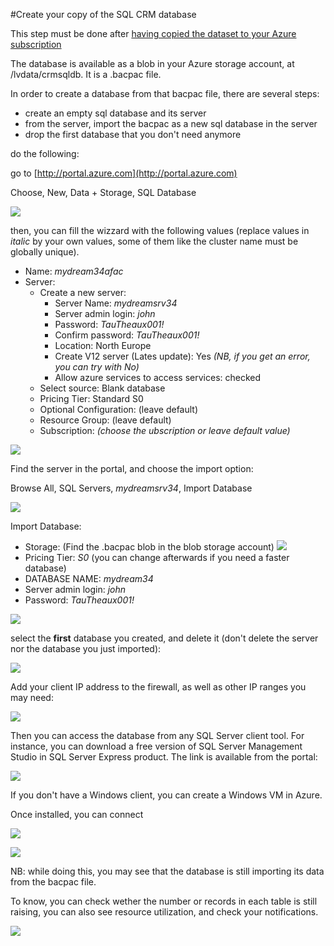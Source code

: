 #Create your copy of the SQL CRM database

This step must be done after [having copied the dataset to your Azure subscription](GetTheData.md) 

The database is available as a blob in your Azure storage account, at /lvdata/crmsqldb. It is a .bacpac file.

In order to create a database from that bacpac file, there are several steps: 
- create an empty sql database and its server
- from the server, import the bacpac as a new sql database in the server
- drop the first database that you don't need anymore


do the following:

go to [http://portal.azure.com](http://portal.azure.com)

Choose, New, Data + Storage, SQL Database

![](sqldatabase/1.png)

then, you can fill the wizzard with the following values (replace values in *italic* by your own values, some of them like the cluster name must be globally unique). 

- Name: *mydream34afac*
- Server:
	- Create a new server:
		- Server Name: *mydreamsrv34*
		- Server admin login: *john*
		- Password: *TauTheaux001!*
		- Confirm password: *TauTheaux001!*
		- Location: North Europe
		- Create V12 server (Lates update): Yes *(NB, if you get an error, you can try with No)*
		- Allow azure services to access services: checked
	- Select source: Blank database
	- Pricing Tier: Standard S0
	- Optional Configuration: (leave default)
	- Resource Group: (leave default)
	- Subscription: *(choose the ubscription or leave default value)*

![](sqldatabase/2.png)

Find the server in the portal, and choose the import option: 

Browse All, SQL Servers, *mydreamsrv34*, Import Database

![](sqldatabase/3.png)

Import Database:

- Storage: (Find the .bacpac blob in the blob storage account)
![](sqldatabase/4.png)
- Pricing Tier: *S0* (you can change afterwards if you need a faster database)
- DATABASE NAME: *mydream34*
- Server admin login: *john*
- Password: *TauTheaux001!*

![](sqldatabase/5.png)

select the **first** database you created, and delete it (don't delete the server nor the database you just imported): 

![](sqldatabase/6.png)

Add your client IP address to the firewall, as well as other IP ranges you may need:

![](sqldatabase/7.png)


Then you can access the database from any SQL Server client tool. For instance, you can download a free version of SQL Server Management Studio in SQL Server Express product. The link is available from the portal: 

![](sqldatabase/8.png)

If you don't have a Windows client, you can create a Windows VM in Azure.

Once installed, you can connect

![](sqldatabase/9.png)

![](sqldatabase/10.png)

NB: while doing this, you may see that the database is still importing its data from the bacpac file.

To know, you can check wether the number or records in each table is still raising, you can also see resource utilization, and check your notifications. 

![](sqldatabase/11.png)



